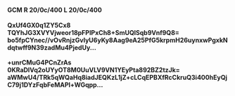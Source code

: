 #### GCM R 20/0c/400 L 20/0c/400
**QxUf4GX0q1ZY5Cx8**<br/>**TQYhJG3XVYVjweor18pFPIPxCh8+SmUQlSqb9Vnf9Q8=**<br/>**bo5fpCYnec//vOvRnjzGvlyU6yKy8Aag9eA25PfG5krpmH26uynxwPgxkNdqtwff9N39zadMu4PjedUy...**<br/><br/>
**+unrCMuG4PCnZrAs**<br/>**0KRaDIVq2oUYyOT8M0UuVLV9VN1YEyPta892BZ2tzJk=**<br/>**aWMwU4/TRk5qWQaHq8iadJEQKzL1jZ+cLCqEPBXfRcCkruQ3i400hEyQjC79j1DYzFqbFeMAPl+WGqpp...**